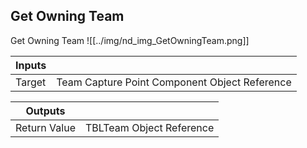 ## Get Owning Team
Get Owning Team
![[../img/nd_img_GetOwningTeam.png]]

|Inputs||
|--|--|
| Target | Team Capture Point Component Object Reference |

|Outputs||
|--|--|
| Return Value | TBLTeam Object Reference |
